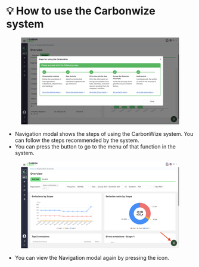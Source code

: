 # 💡 How to use the Carbonwize system

<figure><img src="../.gitbook/assets/image (11) (1).png" alt=""><figcaption></figcaption></figure>

* Navigation modal shows the steps of using the CarbonWize system. You can follow the steps recommended by the system.
* You can press the button to go to the menu of that function in the system.

<figure><img src="../.gitbook/assets/image (12) (1).png" alt=""><figcaption></figcaption></figure>

* You can view the Navigation modal again by pressing the icon.
